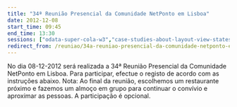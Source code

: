 ```yaml
---
title: "34ª Reunião Presencial da Comunidade NetPonto em Lisboa"
date: 2012-12-08
start_time: 09:45
end_time: 13:30
sessions: ["odata-super-cola-w3","case-studies-about-layout-view-states-scale-in-windows-8-store-apps"]
redirect_from: /reuniao/34a-reuniao-presencial-da-comunidade-netponto-em-lisboa/
---
```

No dia 08-12-2012 será realizada a 34ª Reunião Presencial da Comunidade NetPonto em Lisboa. Para participar, efectue o registo de acordo com as instruções abaixo.
Nota: Ao final da reunião, escolhemos um restaurante próximo e fazemos um almoço em grupo para continuar o convívio e aproximar as pessoas. A participação é opcional.